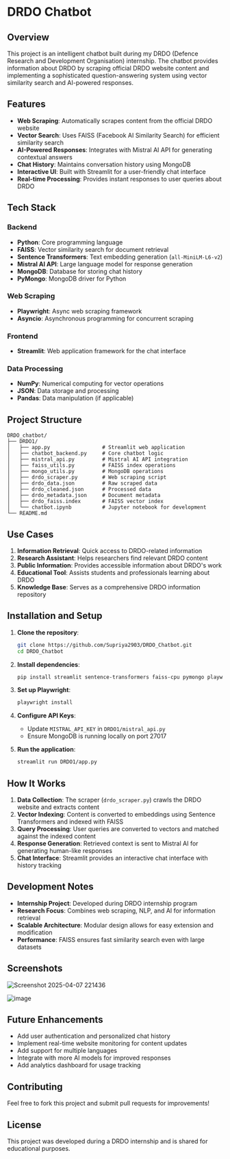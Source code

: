 # DRDO Chatbot

## Overview
This project is an intelligent chatbot built during my DRDO (Defence Research and Development Organisation) internship. The chatbot provides information about DRDO by scraping official DRDO website content and implementing a sophisticated question-answering system using vector similarity search and AI-powered responses.

## Features
- **Web Scraping**: Automatically scrapes content from the official DRDO website
- **Vector Search**: Uses FAISS (Facebook AI Similarity Search) for efficient similarity search
- **AI-Powered Responses**: Integrates with Mistral AI API for generating contextual answers
- **Chat History**: Maintains conversation history using MongoDB
- **Interactive UI**: Built with Streamlit for a user-friendly chat interface
- **Real-time Processing**: Provides instant responses to user queries about DRDO

## Tech Stack

### Backend
- **Python**: Core programming language
- **FAISS**: Vector similarity search for document retrieval
- **Sentence Transformers**: Text embedding generation (`all-MiniLM-L6-v2`)
- **Mistral AI API**: Large language model for response generation
- **MongoDB**: Database for storing chat history
- **PyMongo**: MongoDB driver for Python

### Web Scraping
- **Playwright**: Async web scraping framework
- **Asyncio**: Asynchronous programming for concurrent scraping

### Frontend
- **Streamlit**: Web application framework for the chat interface

### Data Processing
- **NumPy**: Numerical computing for vector operations
- **JSON**: Data storage and processing
- **Pandas**: Data manipulation (if applicable)

## Project Structure
```
DRDO_chatbot/
├── DRDO1/
│   ├── app.py                 # Streamlit web application
│   ├── chatbot_backend.py     # Core chatbot logic
│   ├── mistral_api.py         # Mistral AI API integration
│   ├── faiss_utils.py         # FAISS index operations
│   ├── mongo_utils.py         # MongoDB operations
│   ├── drdo_scraper.py        # Web scraping script
│   ├── drdo_data.json         # Raw scraped data
│   ├── drdo_cleaned.json      # Processed data
│   ├── drdo_metadata.json     # Document metadata
│   ├── drdo_faiss.index       # FAISS vector index
│   └── chatbot.ipynb          # Jupyter notebook for development
└── README.md
```

## Use Cases
1. **Information Retrieval**: Quick access to DRDO-related information
2. **Research Assistant**: Helps researchers find relevant DRDO content
3. **Public Information**: Provides accessible information about DRDO's work
4. **Educational Tool**: Assists students and professionals learning about DRDO
5. **Knowledge Base**: Serves as a comprehensive DRDO information repository

## Installation and Setup

1. **Clone the repository**:
   ```bash
   git clone https://github.com/Supriya2903/DRDO_Chatbot.git
   cd DRDO_Chatbot
   ```

2. **Install dependencies**:
   ```bash
   pip install streamlit sentence-transformers faiss-cpu pymongo playwright mistral-ai requests numpy
   ```

3. **Set up Playwright**:
   ```bash
   playwright install
   ```

4. **Configure API Keys**:
   - Update `MISTRAL_API_KEY` in `DRDO1/mistral_api.py`
   - Ensure MongoDB is running locally on port 27017

5. **Run the application**:
   ```bash
   streamlit run DRDO1/app.py
   ```

## How It Works

1. **Data Collection**: The scraper (`drdo_scraper.py`) crawls the DRDO website and extracts content
2. **Vector Indexing**: Content is converted to embeddings using Sentence Transformers and indexed with FAISS
3. **Query Processing**: User queries are converted to vectors and matched against the indexed content
4. **Response Generation**: Retrieved context is sent to Mistral AI for generating human-like responses
5. **Chat Interface**: Streamlit provides an interactive chat interface with history tracking

## Development Notes

- **Internship Project**: Developed during DRDO internship program
- **Research Focus**: Combines web scraping, NLP, and AI for information retrieval
- **Scalable Architecture**: Modular design allows for easy extension and modification
- **Performance**: FAISS ensures fast similarity search even with large datasets

## Screenshots

![Screenshot 2025-04-07 221436](https://github.com/user-attachments/assets/bd4b7027-e422-4265-8914-998e0ec1cc0f)

![image](https://github.com/user-attachments/assets/59ebb555-9c48-41c7-8d53-b9fc68552324)

## Future Enhancements

- Add user authentication and personalized chat history
- Implement real-time website monitoring for content updates
- Add support for multiple languages
- Integrate with more AI models for improved responses
- Add analytics dashboard for usage tracking

## Contributing

Feel free to fork this project and submit pull requests for improvements!

## License

This project was developed during a DRDO internship and is shared for educational purposes.
